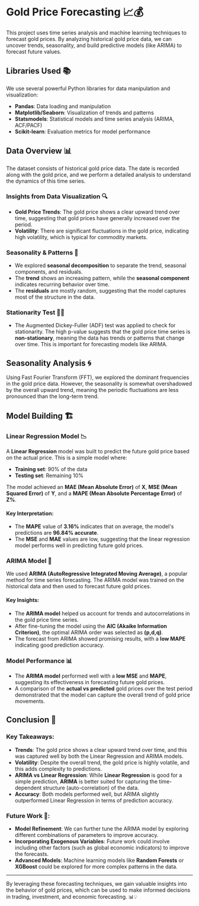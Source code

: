 # Gold Price Forecasting 📈💰

This project uses time series analysis and machine learning techniques to forecast gold prices. By analyzing historical gold price data, we can uncover trends, seasonality, and build predictive models (like ARIMA) to forecast future values.

## Libraries Used 📚

We use several powerful Python libraries for data manipulation and visualization:
- **Pandas**: Data loading and manipulation
- **Matplotlib/Seaborn**: Visualization of trends and patterns
- **Statsmodels**: Statistical models and time series analysis (ARIMA, ACF/PACF)
- **Scikit-learn**: Evaluation metrics for model performance

## Data Overview 📊

The dataset consists of historical gold price data. The date is recorded along with the gold price, and we perform a detailed analysis to understand the dynamics of this time series.

### Insights from Data Visualization 🔍
- **Gold Price Trends**: The gold price shows a clear upward trend over time, suggesting that gold prices have generally increased over the period.
- **Volatility**: There are significant fluctuations in the gold price, indicating high volatility, which is typical for commodity markets.

### Seasonality & Patterns 🌱
- We explored **seasonal decomposition** to separate the trend, seasonal components, and residuals.
- The **trend** shows an increasing pattern, while the **seasonal component** indicates recurring behavior over time.
- The **residuals** are mostly random, suggesting that the model captures most of the structure in the data.

### Stationarity Test 🕵️‍♂️
- The Augmented Dickey-Fuller (ADF) test was applied to check for stationarity. The high p-value suggests that the gold price time series is **non-stationary**, meaning the data has trends or patterns that change over time. This is important for forecasting models like ARIMA.

## Seasonality Analysis 🌀

Using Fast Fourier Transform (FFT), we explored the dominant frequencies in the gold price data. However, the seasonality is somewhat overshadowed by the overall upward trend, meaning the periodic fluctuations are less pronounced than the long-term trend.

## Model Building 🏗️

### Linear Regression Model 📉

A **Linear Regression** model was built to predict the future gold price based on the actual price. This is a simple model where:
- **Training set**: 90% of the data
- **Testing set**: Remaining 10%

The model achieved an **MAE (Mean Absolute Error)** of **X**, **MSE (Mean Squared Error)** of **Y**, and a **MAPE (Mean Absolute Percentage Error)** of **Z%**.

#### Key Interpretation:
- The **MAPE** value of **3.16%** indicates that on average, the model's predictions are **96.84% accurate**.
- The **MSE** and **MAE** values are low, suggesting that the linear regression model performs well in predicting future gold prices.

### ARIMA Model 🧠

We used **ARIMA (AutoRegressive Integrated Moving Average)**, a popular method for time series forecasting. The ARIMA model was trained on the historical data and then used to forecast future gold prices.

#### Key Insights:
- The **ARIMA model** helped us account for trends and autocorrelations in the gold price time series.
- After fine-tuning the model using the **AIC (Akaike Information Criterion)**, the optimal ARIMA order was selected as **(p,d,q)**.
- The forecast from ARIMA showed promising results, with a **low MAPE** indicating good prediction accuracy.

### Model Performance 📊

- The **ARIMA model** performed well with a **low MSE** and **MAPE**, suggesting its effectiveness in forecasting future gold prices. 
- A comparison of the **actual vs predicted** gold prices over the test period demonstrated that the model can capture the overall trend of gold price movements.

## Conclusion 🎉

### Key Takeaways:
- **Trends**: The gold price shows a clear upward trend over time, and this was captured well by both the Linear Regression and ARIMA models.
- **Volatility**: Despite the overall trend, the gold price is highly volatile, and this adds complexity to predictions.
- **ARIMA vs Linear Regression**: While **Linear Regression** is good for a simple prediction, **ARIMA** is better suited for capturing the time-dependent structure (auto-correlation) of the data.
- **Accuracy**: Both models performed well, but ARIMA slightly outperformed Linear Regression in terms of prediction accuracy.

### Future Work 🚀:
- **Model Refinement**: We can further tune the ARIMA model by exploring different combinations of parameters to improve accuracy.
- **Incorporating Exogenous Variables**: Future work could involve including other factors (such as global economic indicators) to improve the forecasts.
- **Advanced Models**: Machine learning models like **Random Forests** or **XGBoost** could be explored for more complex patterns in the data.

---

By leveraging these forecasting techniques, we gain valuable insights into the behavior of gold prices, which can be used to make informed decisions in trading, investment, and economic forecasting. 📊💡
